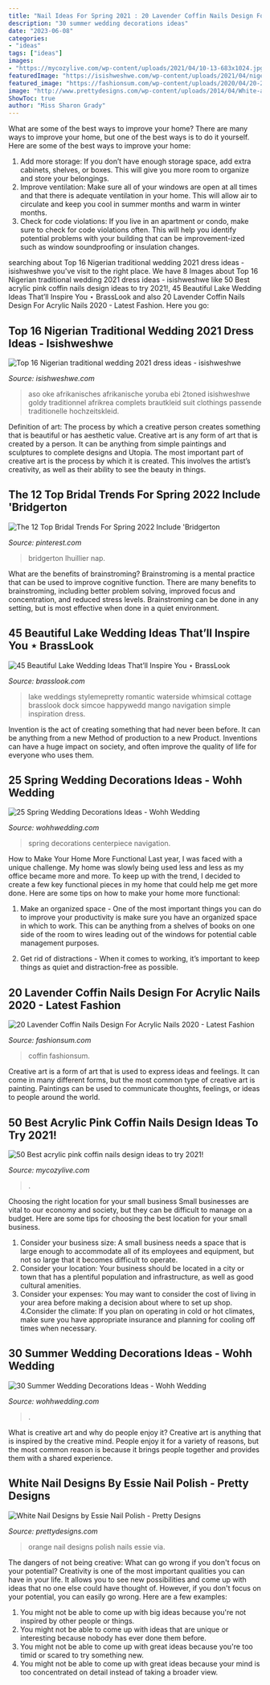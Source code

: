 ```yaml
---
title: "Nail Ideas For Spring 2021 : 20 Lavender Coffin Nails Design For Acrylic Nails 2020"
description: "30 summer wedding decorations ideas"
date: "2023-06-08"
categories:
- "ideas"
tags: ["ideas"]
images:
- "https://mycozylive.com/wp-content/uploads/2021/04/10-13-683x1024.jpg"
featuredImage: "https://isishweshwe.com/wp-content/uploads/2021/04/nigerian-traditional-wedding-dresses-2021-14.jpg"
featured_image: "https://fashionsum.com/wp-content/uploads/2020/04/20-2.jpg"
image: "http://www.prettydesigns.com/wp-content/uploads/2014/04/White-and-Orange-Nails.jpg"
ShowToc: true
author: "Miss Sharon Grady"
---
```



What are some of the best ways to improve your home?
There are many ways to improve your home, but one of the best ways is to do it yourself. Here are some of the best ways to improve your home: 
1. Add more storage: If you don’t have enough storage space, add extra cabinets, shelves, or boxes. This will give you more room to organize and store your belongings. 
2. Improve ventilation: Make sure all of your windows are open at all times and that there is adequate ventilation in your home. This will allow air to circulate and keep you cool in summer months and warm in winter months. 
3. Check for code violations: If you live in an apartment or condo, make sure to check for code violations often. This will help you identify potential problems with your building that can be improvement-ized such as window soundproofing or insulation changes.

	

		
searching about Top 16 Nigerian traditional wedding 2021 dress ideas - isishweshwe you've visit to the right place. We have 8 Images about Top 16 Nigerian traditional wedding 2021 dress ideas - isishweshwe like 50 Best acrylic pink coffin nails design ideas to try 2021!, 45 Beautiful Lake Wedding Ideas That’ll Inspire You ⋆ BrassLook and also 20 Lavender Coffin Nails Design For Acrylic Nails 2020 - Latest Fashion. Here you go:
		
    
## Top 16 Nigerian Traditional Wedding 2021 Dress Ideas - Isishweshwe

<img loading=lazy src="https://isishweshwe.com/wp-content/uploads/2021/04/nigerian-traditional-wedding-dresses-2021-14.jpg" onerror="this.onerror=null;this.src='https://tse4.mm.bing.net/th?id=OIP.bcr-9YPqjLTAx0RreM1uGAHaLH&amp;pid=15.1';" alt="Top 16 Nigerian traditional wedding 2021 dress ideas - isishweshwe">

_Source: isishweshwe.com_

>aso oke afrikanisches afrikanische yoruba ebi 2toned isishweshwe goldy traditionnel afrikrea complets brautkleid suit clothings passende traditionelle hochzeitskleid. 

	

Definition of art: The process by which a creative person creates something that is beautiful or has aesthetic value.
Creative art is any form of art that is created by a person. It can be anything from simple paintings and sculptures to complete designs and Utopia. The most important part of creative art is the process by which it is created. This involves the artist’s creativity, as well as their ability to see the beauty in things.

    
## The 12 Top Bridal Trends For Spring 2022 Include &#039;Bridgerton

<img loading=lazy src="https://i.pinimg.com/736x/25/35/e0/2535e0c46859cbe65cf1f789ba58826b.jpg" onerror="this.onerror=null;this.src='https://tse1.mm.bing.net/th?id=OIP.oXWOpa4jmctBprml42S8iQHaJ3&amp;pid=15.1';" alt="The 12 Top Bridal Trends For Spring 2022 Include &#039;Bridgerton">

_Source: pinterest.com_

>bridgerton lhuillier nap. 

	

What are the benefits of brainstroming?
Brainstroming is a mental practice that can be used to improve cognitive function. There are many benefits to brainstroming, including better problem solving, improved focus and concentration, and reduced stress levels. Brainstroming can be done in any setting, but is most effective when done in a quiet environment.

    
## 45 Beautiful Lake Wedding Ideas That’ll Inspire You ⋆ BrassLook

<img loading=lazy src="https://www.brasslook.com/wp-content/uploads/2018/05/Romantic-lake-wedding-idea-7.jpg" onerror="this.onerror=null;this.src='https://tse1.mm.bing.net/th?id=OIP.qX8QMPpBmrXDLygxz0p1BQHaLH&amp;pid=15.1';" alt="45 Beautiful Lake Wedding Ideas That’ll Inspire You ⋆ BrassLook">

_Source: brasslook.com_

>lake weddings stylemepretty romantic waterside whimsical cottage brasslook dock simcoe happywedd mango navigation simple inspiration dress. 

	

Invention is the act of creating something that had never been before. It can be anything from a new Method of production to a new Product. Inventions can have a huge impact on society, and often improve the quality of life for everyone who uses them.

    
## 25 Spring Wedding Decorations Ideas - Wohh Wedding

<img loading=lazy src="http://wohhwedding.com/wp-content/uploads/2016/05/Spring-Wedding-Centerpiece-Decorations.jpg" onerror="this.onerror=null;this.src='https://tse2.mm.bing.net/th?id=OIP.vlwjkIT0S670O4cJGy-3fAHaLH&amp;pid=15.1';" alt="25 Spring Wedding Decorations Ideas - Wohh Wedding">

_Source: wohhwedding.com_

>spring decorations centerpiece navigation. 

	

How to Make Your Home More Functional
Last year, I was faced with a unique challenge. My home was slowly being used less and less as my office became more and more. To keep up with the trend, I decided to create a few key functional pieces in my home that could help me get more done. Here are some tips on how to make your home more functional: 
1. Make an organized space - One of the most important things you can do to improve your productivity is make sure you have an organized space in which to work. This can be anything from a shelves of books on one side of the room to wires leading out of the windows for potential cable management purposes. 

2. Get rid of distractions - When it comes to working, it’s important to keep things as quiet and distraction-free as possible.

    
## 20 Lavender Coffin Nails Design For Acrylic Nails 2020 - Latest Fashion

<img loading=lazy src="https://fashionsum.com/wp-content/uploads/2020/04/20-2.jpg" onerror="this.onerror=null;this.src='https://tse2.mm.bing.net/th?id=OIP.D1lfQkeKdCTXJk4ttg_CWwHaKk&amp;pid=15.1';" alt="20 Lavender Coffin Nails Design For Acrylic Nails 2020 - Latest Fashion">

_Source: fashionsum.com_

>coffin fashionsum. 

	

Creative art is a form of art that is used to express ideas and feelings. It can come in many different forms, but the most common type of creative art is painting. Paintings can be used to communicate thoughts, feelings, or ideas to people around the world.

    
## 50 Best Acrylic Pink Coffin Nails Design Ideas To Try 2021!

<img loading=lazy src="https://mycozylive.com/wp-content/uploads/2021/04/10-13-683x1024.jpg" onerror="this.onerror=null;this.src='https://tse2.mm.bing.net/th?id=OIP.y2S4spPAJwaZ4kmxzhFl6AHaLG&amp;pid=15.1';" alt="50 Best acrylic pink coffin nails design ideas to try 2021!">

_Source: mycozylive.com_

>. 

	

Choosing the right location for your small business
Small businesses are vital to our economy and society, but they can be difficult to manage on a budget. Here are some tips for choosing the best location for your small business. 
1. Consider your business size: A small business needs a space that is large enough to accommodate all of its employees and equipment, but not so large that it becomes difficult to operate. 
2. Consider your location: Your business should be located in a city or town that has a plentiful population and infrastructure, as well as good cultural amenities. 
3. Consider your expenses: You may want to consider the cost of living in your area before making a decision about where to set up shop. 
4.Consider the climate: If you plan on operating in cold or hot climates, make sure you have appropriate insurance and planning for cooling off times when necessary.

    
## 30 Summer Wedding Decorations Ideas - Wohh Wedding

<img loading=lazy src="http://wohhwedding.com/wp-content/uploads/2016/05/Summer-Outdoor-Wedding-Decoration-Ideas.jpg" onerror="this.onerror=null;this.src='https://tse3.mm.bing.net/th?id=OIP.TZziXQYriZfrxvs2XuehjAHaLH&amp;pid=15.1';" alt="30 Summer Wedding Decorations Ideas - Wohh Wedding">

_Source: wohhwedding.com_

>. 

	

What is creative art and why do people enjoy it?
Creative art is anything that is inspired by the creative mind. People enjoy it for a variety of reasons, but the most common reason is because it brings people together and provides them with a shared experience.

    
## White Nail Designs By Essie Nail Polish - Pretty Designs

<img loading=lazy src="http://www.prettydesigns.com/wp-content/uploads/2014/04/White-and-Orange-Nails.jpg" onerror="this.onerror=null;this.src='https://tse1.mm.bing.net/th?id=OIP.4SX9u75DHDmoZazfIUWFbAHaLD&amp;pid=15.1';" alt="White Nail Designs by Essie Nail Polish - Pretty Designs">

_Source: prettydesigns.com_

>orange nail designs polish nails essie via. 

	

The dangers of not being creative: What can go wrong if you don't focus on your potential?
Creativity is one of the most important qualities you can have in your life. It allows you to see new possibilities and come up with ideas that no one else could have thought of. However, if you don't focus on your potential, you can easily go wrong. Here are a few examples: 
1) You might not be able to come up with big ideas because you're not inspired by other people or things. 
2) You might not be able to come up with ideas that are unique or interesting because nobody has ever done them before. 
3) You might not be able to come up with great ideas because you're too timid or scared to try something new. 
4) You might not be able to come up with great ideas because your mind is too concentrated on detail instead of taking a broader view.

